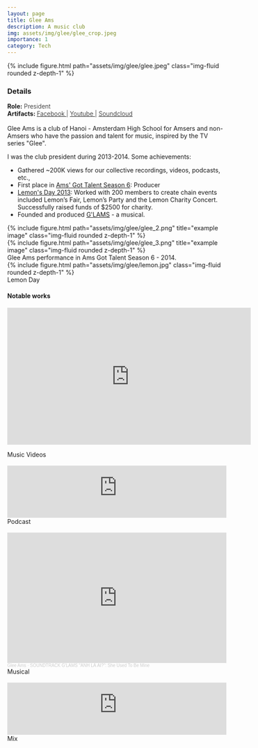 ```yaml
---
layout: page
title: Glee Ams
description: A music club
img: assets/img/glee/glee_crop.jpeg
importance: 1
category: Tech
---
```

<div class="row mt-9">
    {% include figure.html path="assets/img/glee/glee.jpeg" class="img-fluid rounded z-depth-1" %}
</div>

<h3> Details </h3>
<div class="row" >
    <div class="col-sm-6" style="font-weight:300;"> 
    <strong> Role:</strong> President
    </div> 
</div>
<div class="row" >
    <div class="col-sm-6" style="font-weight:300;"> 
    <strong> Artifacts: </strong> <a target="_blank" rel="noopener noreferrer" href="https://www.facebook.com/glamsmusical"> Facebook </a> | 
    <a target="_blank" rel="noopener noreferrer" href="https://www.youtube.com/@GleeAms/featured"> Youtube </a> | <a target="_blank" rel="noopener noreferrer" href="https://soundcloud.com/glee-ams"> Soundcloud </a> 
    </div>
</div>
<br>
Glee Ams is a club of Hanoi - Amsterdam High School for Amsers and non-Amsers who have the passion and talent for music, inspired by the TV series "Glee".

I was the club president during 2013-2014. Some achievements: 
- Gathered ~200K views for our collective recordings, videos, podcasts, etc.,
- First place in [Ams' Got Talent Season 6](https://www.facebook.com/agtseason6): Producer
- [Lemon's Day 2013](https://www.facebook.com/ngayquachanh): Worked with 200 members to create chain events included Lemon’s Fair, Lemon’s Party and the Lemon Charity Concert. Successfully raised funds of $2500 for charity.
- Founded and produced [G'LAMS](https://www.tungdnguyen.com/projects/glams/) - a musical. 

<div class="row justify-content-sm-center">
    <div class="col-sm-8 mt-3 mt-md-0">
        {% include figure.html path="assets/img/glee/glee_2.png" title="example image" class="img-fluid rounded z-depth-1" %}
    </div>
    <div class="col-sm-4 mt-3 mt-md-0">
        {% include figure.html path="assets/img/glee/glee_3.png" title="example image" class="img-fluid rounded z-depth-1" %}
    </div>
</div>
<div class="caption">
    Glee Ams performance in Ams Got Talent Season 6 - 2014.
</div>

<div class="row mt-9">
        {% include figure.html path="assets/img/glee/lemon.jpg" class="img-fluid rounded z-depth-1" %}
</div>
<div class="caption">
    Lemon Day
</div>

<h4> Notable works </h4>

<p align="center"> <iframe width="560" height="315" src="https://www.youtube.com/embed/BkUvPdgIB24?si=b0l2nwj9cAI-ScOf" title="YouTube video player" frameborder="0" allow="accelerometer; autoplay; clipboard-write; encrypted-media; gyroscope; picture-in-picture; web-share" allowfullscreen></iframe> </p>
<div class="caption">
    Music Videos
</div> <br>

<iframe width="100%" height="120" src="https://player-widget.mixcloud.com/widget/iframe/?hide_cover=1&light=1&feed=%2FGleeAms%2Fbrunch-with-pen-andie-001%2F" frameborder="0" ></iframe>
<div class="caption">
    Podcast
</div><br>

<iframe width="100%" height="300" scrolling="no" frameborder="no" allow="autoplay" src="https://w.soundcloud.com/player/?url=https%3A//api.soundcloud.com/tracks/318077116&color=%23ff5500&auto_play=false&hide_related=false&show_comments=true&show_user=true&show_reposts=false&show_teaser=true&visual=true"></iframe><div style="font-size: 10px; color: #cccccc;line-break: anywhere;word-break: normal;overflow: hidden;white-space: nowrap;text-overflow: ellipsis; font-family: Interstate,Lucida Grande,Lucida Sans Unicode,Lucida Sans,Garuda,Verdana,Tahoma,sans-serif;font-weight: 100;"><a href="https://soundcloud.com/glee-ams" title="Glee Ams" target="_blank" style="color: #cccccc; text-decoration: none;">Glee Ams</a> · <a href="https://soundcloud.com/glee-ams/hailey" title="SOUNDTRACK G&#x27;LAMS &quot;ANH LÀ AI?&quot;: She Used To Be Mine" target="_blank" style="color: #cccccc; text-decoration: none;">SOUNDTRACK G&#x27;LAMS &quot;ANH LÀ AI?&quot;: She Used To Be Mine</a></div>
<div class="caption">
    Musical
</div><br>
<iframe width="100%" height="120" src="https://player-widget.mixcloud.com/widget/iframe/?hide_cover=1&light=1&feed=%2FGleeAms%2Fglamspace-01%2F" frameborder="0" ></iframe>
<div class="caption">
    Mix
</div><br>